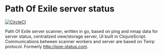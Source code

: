 # Path Of Exile server status

[![CircleCI](https://circleci.com/gh/Gonzih/poe-status.com.svg?style=svg)](https://circleci.com/gh/Gonzih/poe-status.com)

Path Of Exile server scanner, written in go, based on ping and nmap data for server status, centralized view/storage server, UI built in ClojureScript.
Communications between scanner workers and server are based on Twirp protocol.
Formerly http://poe-status.com.
